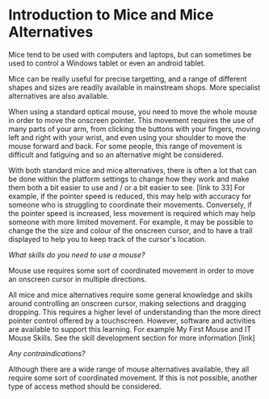 # Introduction to Mice and Mice Alternatives

Mice tend to be used with computers and laptops, but can sometimes be used to control a Windows tablet or even an android tablet.

Mice can be really useful for precise targetting, and a range of  different shapes and sizes are readily available in mainstream shops.  More specialist alternatives are also available.

When using a standard optical mouse, you need to move the whole mouse in order to move the onscreen pointer. This movement requires the use of many parts of your arm, from clicking the buttons with your fingers, moving left and right with your wrist, and even using your shoulder to move the mouse forward and back. For some people, this range of movement is difficult and fatiguing and so an alternative might be considered.

With both standard mice and mice alternatives, there is often a lot that can be done within the platform settings to change how they work and make them both a bit easier to use and / or a bit easier to see.  \[link to 33\]  For example, if the pointer speed is reduced, this may help with accuracy for someone who is struggling to coordinate their movements.  Conversely, if the pointer speed is increased, less movement is required which may help someone with more limited movement.  For example, it may be possible to change the the size and colour of the onscreen cursor, and to have a trail displayed to help you to keep track of the cursor's location.

_What skills do you need to use a mouse?_

Mouse use requires some sort of coordinated movement in order to move an onscreen cursor in multiple directions.

All mice and mice alternatives require some general knowledge and skills around controlling an onscreen cursor, making selections and dragging dropping. This requires a higher level of understanding than the more direct pointer control offered by a touchscreen.  However, software and activities are available to support this learning.  For example My First Mouse and IT Mouse Skills.  See the skill development section for more information \[link\]

_Any contraindications?_

Although there are a wide range of mouse alternatives available, they all require some sort of coordinated movement.  If this is not possible, another type of access method should be considered.

